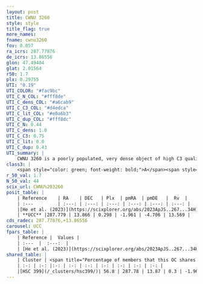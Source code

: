 ```yaml
---
layout: post
title: CWNU 3260
style: style
title_flag: true
more_names: 
fname: cwnu3260
fov: 0.057
ra_icrs: 287.77876
de_icrs: 13.86556
glon: 47.49404
glat: 2.01564
r50: 1.7
plx: 0.29755
UTI: "0.19"
UTI_COLOR: "#fac9bc"
UTI_C_N_COL: "#fff8de"
UTI_C_dens_COL: "#a6cab9"
UTI_C_C3_COL: "#d4edca"
UTI_C_lit_COL: "#e0a6b3"
UTI_C_dup_COL: "#fff8dc"
UTI_C_N: 0.44
UTI_C_dens: 1.0
UTI_C_C3: 0.75
UTI_C_lit: 0.0
UTI_C_dup: 0.43
UTI_summary: |
    CWNU 3260 is a poorly populated, very dense object of high C3 quality. It was recently reported in the literature.<br><br><span style="color: #99180f; font-weight: bold;">Warning: </span>This is possibly a duplicated object, which shares a significant percentage of members with at least one previously reported entry.
class3: |
    <span style="color: green; font-weight: bold;">A</span><span style="color: #FFC300; font-weight: bold;">B</span>
r_50_val: 1.7
N_50_val: 44
scix_url: CWNU%203260
posit_table: |
    | Reference    | RA    | DEC   | Plx  | pmRA  | pmDE   |  Rv  |
    | :---         | :---: | :---: | :---: | :---: | :---: | :---: |
    |[He et al. (2023)](https://scixplorer.org/abs/2023ApJS..267...34H) | 287.781 | 13.877 | 0.295 | -1.957 | -4.706 | 18.0 |
    | **UCC** |287.779 | 13.866 | 0.298 | -1.961 | -4.706 | 13.569 | 
cds_radec: 287.77876,+13.86556
carousel: UCC
fpars_table: |
    | Reference |  Values |
    | :---  |  :---:  |
    | [He et al. (2023)](https://scixplorer.org/abs/2023ApJS..267...34H) | `A0=3.15, m-M=12.1, logA=8.6` |
shared_table: |
    | Cluster | <span title="Percentage of members that this OC shares with the ones listed">%</span>   | RA   | DEC   | Plx   | pmRA  | pmDE  | Rv | UTI |
    | :-: | :-: |:-: | :-: | :-: | :-: | :-: | :-: | :-: |
    |[HSC 399](/_clusters/hsc399/)| 56.8 | 287.78 | 13.87 | 0.3 | -1.96 | -4.71 | 4.32 |0.48 |
---
```

